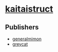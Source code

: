 # [kaitaistruct](https://pypi.org/project/kaitaistruct)



## Publishers
- [generalmimon](https://pypi.org/user/generalmimon)
- [greycat](https://pypi.org/user/greycat)

